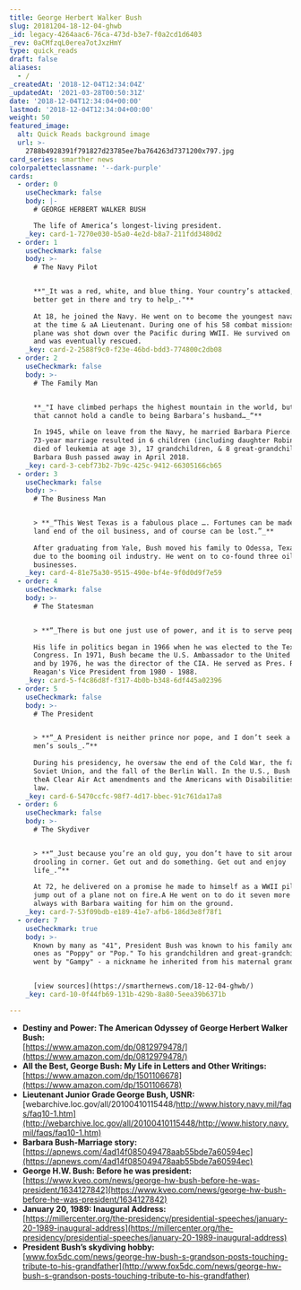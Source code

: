 ```yaml
---
title: George Herbert Walker Bush
slug: 20181204-18-12-04-ghwb
_id: legacy-4264aac6-76ca-473d-b3e7-f0a2cd1d6403
_rev: 0aCMfzqL0erea7otJxzHmY
type: quick_reads
draft: false
aliases:
  - /
_createdAt: '2018-12-04T12:34:04Z'
_updatedAt: '2021-03-28T00:50:31Z'
date: '2018-12-04T12:34:04+00:00'
lastmod: '2018-12-04T12:34:04+00:00'
weight: 50
featured_image:
  alt: Quick Reads background image
  url: >-
    2788b4928391f791827d23785ee7ba764263d7371200x797.jpg
card_series: smarther news
colorpaletteclassname: '--dark-purple'
cards:
  - order: 0
    useCheckmark: false
    body: |-
      # GEORGE HERBERT WALKER BUSH

      The life of America’s longest-living president.
    _key: card-1-7270e030-b5a0-4e2d-b8a7-211fdd3480d2
  - order: 1
    useCheckmark: false
    body: >-
      # The Navy Pilot


      **"_It was a red, white, and blue thing. Your country’s attacked, you’d
      better get in there and try to help_."**  
        
      At 18, he joined the Navy. He went on to become the youngest naval aviator
      at the time & aA Lieutenant. During one of his 58 combat missions, his
      plane was shot down over the Pacific during WWII. He survived on a raft
      and was eventually rescued.
    _key: card-2-2588f9c0-f23e-46bd-bdd3-774800c2db08
  - order: 2
    useCheckmark: false
    body: >-
      # The Family Man


      **_"I have climbed perhaps the highest mountain in the world, but even
      that cannot hold a candle to being Barbara’s husband…_“**  
        
      In 1945, while on leave from the Navy, he married Barbara Pierce. Their
      73-year marriage resulted in 6 children (including daughter Robin, who
      died of leukemia at age 3), 17 grandchildren, & 8 great-grandchildren.
      Barbara Bush passed away in April 2018.
    _key: card-3-cebf73b2-7b9c-425c-9412-66305166cb65
  - order: 3
    useCheckmark: false
    body: >-
      # The Business Man


      > **_“This West Texas is a fabulous place …. Fortunes can be made in the
      land end of the oil business, and of course can be lost.”_**  
        
      After graduating from Yale, Bush moved his family to Odessa, Texas in 1948
      due to the booming oil industry. He went on to co-found three oil
      businesses.
    _key: card-4-81e75a30-9515-490e-bf4e-9f0d0d9f7e59
  - order: 4
    useCheckmark: false
    body: >-
      # The Statesman


      > **“_There is but one just use of power, and it is to serve people_.”**  
        
      His life in politics began in 1966 when he was elected to the Texas
      Congress. In 1971, Bush became the U.S. Ambassador to the United Nations
      and by 1976, he was the director of the CIA. He served as Pres. Ronald
      Reagan's Vice President from 1980 - 1988.
    _key: card-5-f4c86d8f-f317-4b0b-b348-6df445a02396
  - order: 5
    useCheckmark: false
    body: >-
      # The President


      > **“_A President is neither prince nor pope, and I don’t seek a window on
      men’s souls_.”**  
        
      During his presidency, he oversaw the end of the Cold War, the fall of the
      Soviet Union, and the fall of the Berlin Wall. In the U.S., Bush signed
      theA Clear Air Act amendments and the Americans with Disabilities Act into
      law.
    _key: card-6-5470ccfc-98f7-4d17-bbec-91c761da17a8
  - order: 6
    useCheckmark: false
    body: >-
      # The Skydiver


      > **“_Just because you’re an old guy, you don’t have to sit around
      drooling in corner. Get out and do something. Get out and enjoy
      life_.”**  
        
      At 72, he delivered on a promise he made to himself as a WWII pilot to
      jump out of a plane not on fire.A He went on to do it seven more times,
      always with Barbara waiting for him on the ground.
    _key: card-7-53f09bdb-e189-41e7-afb6-186d3e8f78f1
  - order: 7
    useCheckmark: true
    body: >-
      Known by many as "41", President Bush was known to his family and loved
      ones as "Poppy" or "Pop." To his grandchildren and great-grandchildren he
      went by "Gampy" - a nickname he inherited from his maternal grandfather.


      [view sources](https://smarthernews.com/18-12-04-ghwb/)
    _key: card-10-0f44fb69-131b-429b-8a80-5eea39b6371b

---
```

* **Destiny and Power: The American Odyssey of George Herbert Walker Bush:**  
[https://www.amazon.com/dp/0812979478/](https://www.amazon.com/dp/0812979478/)
* **All the Best, George Bush: My Life in Letters and Other Writings:**  
[https://www.amazon.com/dp/1501106678](https://www.amazon.com/dp/1501106678)
* **Lieutenant Junior Grade George Bush, USNR:**  
[webarchive.loc.gov/all/20100410115448/http://www.history.navy.mil/faqs/faq10-1.htm](http://webarchive.loc.gov/all/20100410115448/http://www.history.navy.mil/faqs/faq10-1.htm)
* **Barbara Bush-Marriage story:**  
[https://apnews.com/4ad14f085049478aab55bde7a60594ec](https://apnews.com/4ad14f085049478aab55bde7a60594ec)
* **George H.W. Bush: Before he was president:**  
[https://www.kveo.com/news/george-hw-bush-before-he-was-president/1634127842](https://www.kveo.com/news/george-hw-bush-before-he-was-president/1634127842)
* **January 20, 1989: Inaugural Address:**  
[https://millercenter.org/the-presidency/presidential-speeches/january-20-1989-inaugural-address](https://millercenter.org/the-presidency/presidential-speeches/january-20-1989-inaugural-address)
* **President Bush’s skydiving hobby:**  
[www.fox5dc.com/news/george-hw-bush-s-grandson-posts-touching-tribute-to-his-grandfather](http://www.fox5dc.com/news/george-hw-bush-s-grandson-posts-touching-tribute-to-his-grandfather)